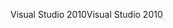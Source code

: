 <span data-ttu-id="02d8c-101">Visual Studio 2010</span><span class="sxs-lookup"><span data-stu-id="02d8c-101">Visual Studio 2010</span></span>